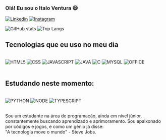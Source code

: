 ### Olá! Eu sou o Italo Ventura 😄


[![Linkedin](https://img.shields.io/badge/LinkedIn-0077B5?style=for-the-badge&logo=linkedin&logoColor=white)](https://www.linkedin.com/in/italopereiraventura/)
[![Instagram](https://img.shields.io/badge/Instagram-E4405F?style=for-the-badge&logo=instagram&logoColor=white)](https://www.instagram.com/ventura_italo/)

![GitHub stats](https://github-readme-stats.vercel.app/api?username=ItaloVenturaa&show_icons=true&theme=github_dark)
![Top Langs](https://github-readme-stats.vercel.app/api/top-langs/?username=ItaloVenturaa&theme=github_dark)

## Tecnologias que eu uso no meu dia

<div style="diaplay: inlie_block"><br/>
    <img alt="HTML5" src="https://img.shields.io/badge/HTML5-E34F26?style=for-the-badge&logo=html5&logoColor=white">
    <img alt="CSS" src="https://img.shields.io/badge/CSS3-1572B6?style=for-the-badge&logo=css3&logoColor=white">
    <img alt="JAVASCRIPT" src="https://img.shields.io/badge/JavaScript-323330?style=for-the-badge&logo=javascript&logoColor=F7DF1E">
    <img alt="JAVA" src="https://img.shields.io/badge/Java-ED8B00?style=for-the-badge&logo=openjdk&logoColor=white">
    <img alt="C" src="https://img.shields.io/badge/C-00599C?style=for-the-badge&logo=c&logoColor=white">
    <img alt="MYSQL" src="https://img.shields.io/badge/MySQL-00000F?style=for-the-badge&logo=mysql&logoColor=white">
    <img alt="OFFICE" src="https://img.shields.io/badge/Microsoft_Office-D83B01?style=for-the-badge&logo=microsoft-office&logoColor=white">
</div>

<br/>

## Estudando neste momento:

<div style="diaplay: inlie_block"><br/>
<img alt="PYTHON" src="https://img.shields.io/badge/Python-3776AB?style=for-the-badge&logo=python&logoColor=white">
<img alt="NODE" src="https://img.shields.io/badge/Node.js-43853D?style=for-the-badge&logo=node.js&logoColor=white">
<img alt="TYPESCRIPT" src="https://img.shields.io/badge/TypeScript-007ACC?style=for-the-badge&logo=typescript&logoColor=white">
</div>

<br/>

Sou um estudante na área de programação, ainda em nível júnior, constantemente buscando aprendizado e aprimoramento. Sou apaixonado por códigos e jogos, e como um gênio já disse: <br/> "A tecnologia move o mundo" - Steve Jobs.
